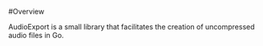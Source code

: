 #Overview

AudioExport is a small library that facilitates the creation of uncompressed audio files in Go.
